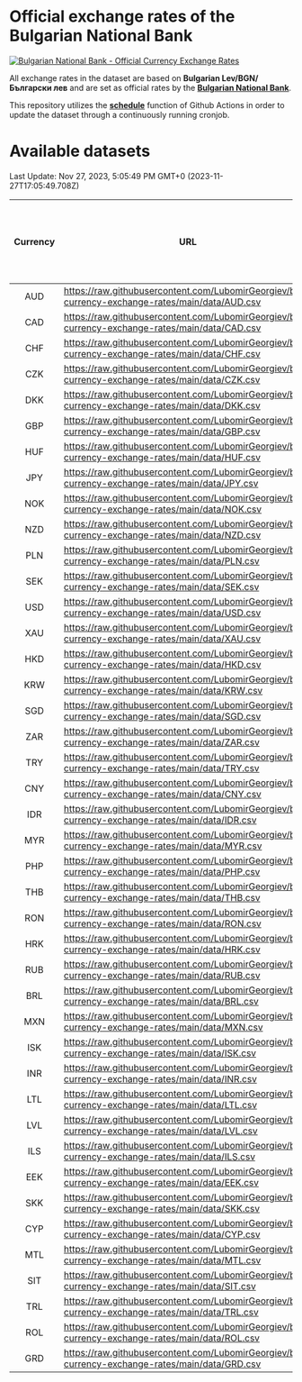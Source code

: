 # Official exchange rates of the Bulgarian National Bank

[![Bulgarian National Bank - Official Currency Exchange Rates](https://github.com/LubomirGeorgiev/bnb-currency-exchange-rates/actions/workflows/update-rates.yml/badge.svg?branch=main)](https://github.com/LubomirGeorgiev/bnb-currency-exchange-rates/actions/workflows/update-rates.yml)

All exchange rates in the dataset are based on **Bulgarian Lev/BGN/Български лев** and are set as official rates by the [**Bulgarian National Bank**](https://www.bnb.bg/Statistics/StExternalSector/StExchangeRates/StERForeignCurrencies/index.htm?toLang=_EN).

This repository utilizes the [**schedule**](https://docs.github.com/en/actions/reference/events-that-trigger-workflows) function of Github Actions in order to update the dataset through a continuously running cronjob.

# Available datasets

<!-- START LINKS (DO NOT EVER FU*ING DELETE THIS COMMENT FOR THE LOVE OF YOUR LIFE!!! IF YOU ARE CURIOS HOW IT WORKS, YOU CAN HAVE A LOOK AT ./src/updateReadme.ts) -->

Last Update: Nov 27, 2023, 5:05:49 PM GMT+0 (2023-11-27T17:05:49.708Z)

| Currency | URL                                                                                             | Number of records | Number of missing days that were filled in |
| :------: | ----------------------------------------------------------------------------------------------- | :---------------: | :----------------------------------------: |
|   AUD    | https://raw.githubusercontent.com/LubomirGeorgiev/bnb-currency-exchange-rates/main/data/AUD.csv |       8687        |                    2681                    |
|   CAD    | https://raw.githubusercontent.com/LubomirGeorgiev/bnb-currency-exchange-rates/main/data/CAD.csv |       8687        |                    2681                    |
|   CHF    | https://raw.githubusercontent.com/LubomirGeorgiev/bnb-currency-exchange-rates/main/data/CHF.csv |       8687        |                    2681                    |
|   CZK    | https://raw.githubusercontent.com/LubomirGeorgiev/bnb-currency-exchange-rates/main/data/CZK.csv |       8687        |                    2681                    |
|   DKK    | https://raw.githubusercontent.com/LubomirGeorgiev/bnb-currency-exchange-rates/main/data/DKK.csv |       8687        |                    2681                    |
|   GBP    | https://raw.githubusercontent.com/LubomirGeorgiev/bnb-currency-exchange-rates/main/data/GBP.csv |       8687        |                    2681                    |
|   HUF    | https://raw.githubusercontent.com/LubomirGeorgiev/bnb-currency-exchange-rates/main/data/HUF.csv |       8687        |                    2681                    |
|   JPY    | https://raw.githubusercontent.com/LubomirGeorgiev/bnb-currency-exchange-rates/main/data/JPY.csv |       8687        |                    2681                    |
|   NOK    | https://raw.githubusercontent.com/LubomirGeorgiev/bnb-currency-exchange-rates/main/data/NOK.csv |       8687        |                    2681                    |
|   NZD    | https://raw.githubusercontent.com/LubomirGeorgiev/bnb-currency-exchange-rates/main/data/NZD.csv |       8687        |                    2681                    |
|   PLN    | https://raw.githubusercontent.com/LubomirGeorgiev/bnb-currency-exchange-rates/main/data/PLN.csv |       8687        |                    2681                    |
|   SEK    | https://raw.githubusercontent.com/LubomirGeorgiev/bnb-currency-exchange-rates/main/data/SEK.csv |       8687        |                    2681                    |
|   USD    | https://raw.githubusercontent.com/LubomirGeorgiev/bnb-currency-exchange-rates/main/data/USD.csv |       8687        |                    2681                    |
|   XAU    | https://raw.githubusercontent.com/LubomirGeorgiev/bnb-currency-exchange-rates/main/data/XAU.csv |       8687        |                    2683                    |
|   HKD    | https://raw.githubusercontent.com/LubomirGeorgiev/bnb-currency-exchange-rates/main/data/HKD.csv |       8387        |                    2592                    |
|   KRW    | https://raw.githubusercontent.com/LubomirGeorgiev/bnb-currency-exchange-rates/main/data/KRW.csv |       8387        |                    2592                    |
|   SGD    | https://raw.githubusercontent.com/LubomirGeorgiev/bnb-currency-exchange-rates/main/data/SGD.csv |       8387        |                    2592                    |
|   ZAR    | https://raw.githubusercontent.com/LubomirGeorgiev/bnb-currency-exchange-rates/main/data/ZAR.csv |       8387        |                    2592                    |
|   TRY    | https://raw.githubusercontent.com/LubomirGeorgiev/bnb-currency-exchange-rates/main/data/TRY.csv |       6869        |                    2122                    |
|   CNY    | https://raw.githubusercontent.com/LubomirGeorgiev/bnb-currency-exchange-rates/main/data/CNY.csv |       6749        |                    2086                    |
|   IDR    | https://raw.githubusercontent.com/LubomirGeorgiev/bnb-currency-exchange-rates/main/data/IDR.csv |       6749        |                    2086                    |
|   MYR    | https://raw.githubusercontent.com/LubomirGeorgiev/bnb-currency-exchange-rates/main/data/MYR.csv |       6749        |                    2086                    |
|   PHP    | https://raw.githubusercontent.com/LubomirGeorgiev/bnb-currency-exchange-rates/main/data/PHP.csv |       6749        |                    2086                    |
|   THB    | https://raw.githubusercontent.com/LubomirGeorgiev/bnb-currency-exchange-rates/main/data/THB.csv |       6749        |                    2086                    |
|   RON    | https://raw.githubusercontent.com/LubomirGeorgiev/bnb-currency-exchange-rates/main/data/RON.csv |       6690        |                    2068                    |
|   HRK    | https://raw.githubusercontent.com/LubomirGeorgiev/bnb-currency-exchange-rates/main/data/HRK.csv |       6419        |                    1983                    |
|   RUB    | https://raw.githubusercontent.com/LubomirGeorgiev/bnb-currency-exchange-rates/main/data/RUB.csv |       6115        |                    1886                    |
|   BRL    | https://raw.githubusercontent.com/LubomirGeorgiev/bnb-currency-exchange-rates/main/data/BRL.csv |       5779        |                    1789                    |
|   MXN    | https://raw.githubusercontent.com/LubomirGeorgiev/bnb-currency-exchange-rates/main/data/MXN.csv |       5779        |                    1789                    |
|   ISK    | https://raw.githubusercontent.com/LubomirGeorgiev/bnb-currency-exchange-rates/main/data/ISK.csv |       5695        |                    1767                    |
|   INR    | https://raw.githubusercontent.com/LubomirGeorgiev/bnb-currency-exchange-rates/main/data/INR.csv |       5410        |                    1673                    |
|   LTL    | https://raw.githubusercontent.com/LubomirGeorgiev/bnb-currency-exchange-rates/main/data/LTL.csv |       5153        |                    1582                    |
|   LVL    | https://raw.githubusercontent.com/LubomirGeorgiev/bnb-currency-exchange-rates/main/data/LVL.csv |       4792        |                    1472                    |
|   ILS    | https://raw.githubusercontent.com/LubomirGeorgiev/bnb-currency-exchange-rates/main/data/ILS.csv |       4686        |                    1454                    |
|   EEK    | https://raw.githubusercontent.com/LubomirGeorgiev/bnb-currency-exchange-rates/main/data/EEK.csv |       3998        |                    1224                    |
|   SKK    | https://raw.githubusercontent.com/LubomirGeorgiev/bnb-currency-exchange-rates/main/data/SKK.csv |       2972        |                    914                     |
|   CYP    | https://raw.githubusercontent.com/LubomirGeorgiev/bnb-currency-exchange-rates/main/data/CYP.csv |       2904        |                    888                     |
|   MTL    | https://raw.githubusercontent.com/LubomirGeorgiev/bnb-currency-exchange-rates/main/data/MTL.csv |       2604        |                    799                     |
|   SIT    | https://raw.githubusercontent.com/LubomirGeorgiev/bnb-currency-exchange-rates/main/data/SIT.csv |       2542        |                    778                     |
|   TRL    | https://raw.githubusercontent.com/LubomirGeorgiev/bnb-currency-exchange-rates/main/data/TRL.csv |       1816        |                    557                     |
|   ROL    | https://raw.githubusercontent.com/LubomirGeorgiev/bnb-currency-exchange-rates/main/data/ROL.csv |       1697        |                    524                     |
|   GRD    | https://raw.githubusercontent.com/LubomirGeorgiev/bnb-currency-exchange-rates/main/data/GRD.csv |        357        |                    105                     |

<!-- END LINKS (DO NOT EVER FU*ING DELETE THIS COMMENT FOR THE LOVE OF YOUR LIFE!!! IF YOU ARE CURIOS HOW IT WORKS, YOU CAN HAVE A LOOK AT ./src/updateReadme.ts) -->
